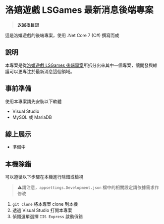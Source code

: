 # 洛嬉遊戲 LSGames 最新消息後端專案

> [返回根目錄](https://github.com/samuikaze/my-work-2023)

這是洛嬉遊戲的後端專案，使用 .Net Core 7 (C#) 撰寫而成

## 說明

本專案是從[洛嬉遊戲 LSGames 後端專案](https://github.com/samuikaze/my-work-2023-lsgame-backend)所拆分出來其中一個專案，讓開發與維護可以更專注於最新消息這個領域。

## 事前準備

使用本專案請先安裝以下軟體

- Visual Studio
- MySQL 或 MariaDB

## 線上展示

- 準備中

## 本機除錯

可以遵循以下步驟在本機進行除錯或檢視

> ⚠️請注意，`appsettings.Development.json` 檔中的相關設定請依據需求作修改

1. `git clone` 將本專案 clone 到本機
2. 透過 Visual Studio 打開本專案
3. 偵錯選單選擇 `IIS Express` 啟動偵錯
